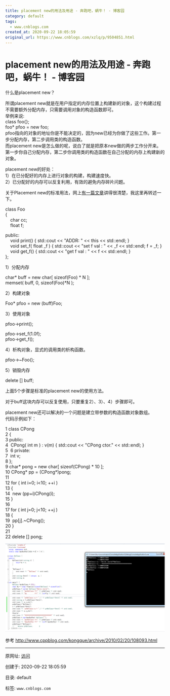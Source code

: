 ```yaml
---
title: placement new的用法及用途 - 奔跑吧，蜗牛！ - 博客园
category: default
tags: 
  - www.cnblogs.com
created_at: 2020-09-22 18:05:59
original_url: https://www.cnblogs.com/xzlq/p/9504851.html
---
```



# placement new的用法及用途 - 奔跑吧，蜗牛！ - 博客园

什么是placement new？  
  
所谓placement new就是在用户指定的内存位置上构建新的对象，这个构建过程不需要额外分配内存，只需要调用对象的构造函数即可。  
举例来说:  
class foo{};  
foo\* pfoo = new foo;  
pfoo指向的对象的地址你是不能决定的，因为new已经为你做了这些工作。第一步分配内存，第二步调用类的构造函数。  
而placement new是怎么做的呢，说白了就是把原本new做的两步工作分开来。第一步你自己分配内存，第二步你调用类的构造函数在自己分配的内存上构建新的对象。  
  
  
placement new的好处：  
1）在已分配好的内存上进行对象的构建，构建速度快。  
2）已分配好的内存可以反复利用，有效的避免内存碎片问题。  
  
关于Placement new的标准用法，网上[有一篇文章](http://www.cnblogs.com/felixYeou/archive/2009/04/15/1436209.html)讲得很清楚，我这里再转述一下。  
  

class Foo  
{  
    char cc;  
    float f;  
  
public:  
    void print() { std::cout << "ADDR: " << this << std::endl; }  
    void set\_f( float \_f ) { std::cout << "set f val : " << \_f << std::endl; f \= \_f; }  
    void get\_f() { std::cout << "get f val : " << f << std::endl; }  
};

  
1）分配内存

char\* buff \= new char\[ sizeof(Foo) \* N \];  
memset( buff, 0, sizeof(Foo)\*N );

  
2）构建对象

Foo\* pfoo \= new (buff)Foo;

  
3）使用对象

pfoo\->print();  
  
pfoo\->set\_f(1.0f);  
pfoo\->get\_f();

  
4）析构对象，显式的调用类的析构函数。

pfoo\->~Foo();

  
5）销毁内存

delete \[\] buff;

  
上面5个步骤是标准的placement new的使用方法。  
  
对于buff这块内存可以反复使用，只要重复2）、3）、4）步骤即可。  
  
placement new还可以解决的一个问题是建立带参数的构造函数对象数组。  
代码示例如下：

 1 class CPong  
 2 {  
 3 public:  
 4  CPong( int m ) : v(m) { std::cout << "CPong ctor." << std::endl; }  
 5  6 private:  
 7  int v;  
 8 };  
 9 char\* pong \= new char\[ sizeof(CPong) \* 10 \];  
10 CPong\* pp \= (CPong\*)pong;  
11   
12 for ( int i\=0; i<10; ++i )  
13 {  
14  new (pp+i)CPong(i);  
15 }  
16   
17 for ( int j\=0; j<10; ++j )  
18 {  
19  pp\[j\].~CPong();  
20 }  
21   
22 delete \[\] pong;

![](assets/1600769159-a32a0e6114279b226ef7650dd3ccc9cb.png)

参考 http://www.cppblog.com/kongque/archive/2010/02/20/108093.html

---------------------------------------------------


原网址: [访问](https://www.cnblogs.com/xzlq/p/9504851.html)

创建于: 2020-09-22 18:05:59

目录: default

标签: `www.cnblogs.com`

